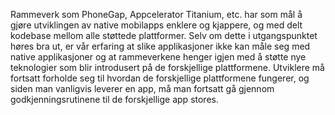 Rammeverk som PhoneGap, Appcelerator Titanium, etc. har som mål å gjøre utviklingen av native mobilapps enklere og kjappere, og med delt kodebase mellom alle støttede plattformer. Selv om dette i utgangspunktet høres bra ut, er vår erfaring at slike applikasjoner ikke kan måle seg med native applikasjoner og at rammeverkene henger igjen med å støtte nye teknologier som blir introdusert på de forskjellige plattformene. Utviklere må fortsatt forholde seg til hvordan de forskjellige plattformene fungerer, og siden man vanligvis leverer en app, må man fortsatt gå gjennom godkjenningsrutinene til de forskjellige app stores.